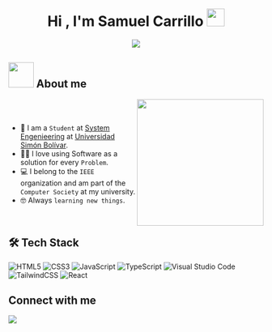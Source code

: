 <h1 align="center">Hi , I'm Samuel Carrillo <img src="https://media.giphy.com/media/hvRJCLFzcasrR4ia7z/giphy.gif" width="35"></h1>
<p align="center">
  <a href="https://github.com/DenverCoder1/readme-typing-svg"><img src="https://readme-typing-svg.herokuapp.com?font=Time+New+Roman&color=%23C8BE25&size=25&center=true&vCenter=true&width=600&height=100&lines=Fronted+developer+junior;Systems+Engineering+Student;Always+learning+new+things"></a>
</p>

## <picture><img src = "https://github.com/7oSkaaa/7oSkaaa/blob/main/Images/about_me.gif?raw=true" width = 50px></picture> About me

<picture> <img align="right" src="https://github.com/7oSkaaa/7oSkaaa/blob/main/Images/Right_Side.gif?raw=true" width = 250px></picture>

<br><br>

- :school: I am a `Student` at [System Engenieering](https://www.unisimon.edu.co/pregrados/ingenieria-de-sistemas-acreditado/barranquilla) at [Universidad Simón Bolívar](https://www.unisimon.edu.co/).
- :technologist: I love using Software as a solution for every `Problem`.
- :computer: I belong to the `IEEE` organization and am part of the `Computer Society` at my university.
- :nerd_face: Always `learning new things`.
<br>
  <h2>🛠️ Tech Stack</h2> 

![HTML5](https://img.shields.io/badge/html5-%23E34F26.svg?style=for-the-badge&logo=html5&logoColor=white)
![CSS3](https://img.shields.io/badge/css3-%231572B6.svg?style=for-the-badge&logo=css3&logoColor=white)
![JavaScript](https://img.shields.io/badge/javascript-%23323330.svg?style=for-the-badge&logo=javascript&logoColor=%23F7DF1E)
![TypeScript](https://img.shields.io/badge/typescript-%23007ACC.svg?style=for-the-badge&logo=typescript&logoColor=white)
![Visual Studio Code](https://img.shields.io/badge/Visual%20Studio%20Code-0078d7.svg?style=for-the-badge&logo=visual-studio-code&logoColor=white)
![TailwindCSS](https://img.shields.io/badge/tailwindcss-%2338B2AC.svg?style=for-the-badge&logo=tailwind-css&logoColor=white)
![React](https://img.shields.io/badge/react-%2320232a.svg?style=for-the-badge&logo=react&logoColor=%2361DAFB)

<h2>Connect with me</h2>
<a href="mailto:samucarrillo016@gmail.com"><img src="https://img.shields.io/badge/Gmail-D14836?style=for-the-badge&logo=gmail&logoColor=white"> </img> </a>
